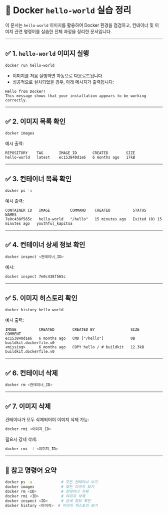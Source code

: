 # 🐳 Docker `hello-world` 실습 정리

이 문서는 `hello-world` 이미지를 활용하여 Docker 환경을 점검하고, 컨테이너 및 이미지 관련 명령어를 실습한 전체 과정을 정리한 문서입니다.

---

## ✅ 1. `hello-world` 이미지 실행

```bash
docker run hello-world
```

- 이미지를 처음 실행하면 자동으로 다운로드됩니다.
- 성공적으로 설치되었을 경우, 아래 메시지가 출력됩니다:

```
Hello from Docker!
This message shows that your installation appears to be working correctly.
```

---

## ✅ 2. 이미지 목록 확인

```bash
docker images
```

예시 출력:

```
REPOSITORY    TAG       IMAGE ID       CREATED        SIZE
hello-world   latest    ec153840d1e6   6 months ago   17kB
```

---

## ✅ 3. 컨테이너 목록 확인

```bash
docker ps -a
```

예시 출력:

```
CONTAINER ID   IMAGE         COMMAND    CREATED          STATUS                      NAMES
7e0c438f565c   hello-world   "/hello"   15 minutes ago   Exited (0) 15 minutes ago   youthful_kapitsa
```

---

## ✅ 4. 컨테이너 상세 정보 확인

```bash
docker inspect <컨테이너_ID>
```

예시:

```bash
docker inspect 7e0c438f565c
```

---

## ✅ 5. 이미지 히스토리 확인

```bash
docker history hello-world
```

예시 출력:

```
IMAGE          CREATED        CREATED BY                SIZE      COMMENT
ec153840d1e6   6 months ago   CMD ["/hello"]            0B        buildkit.dockerfile.v0
<missing>      6 months ago   COPY hello / # buildkit   12.3kB    buildkit.dockerfile.v0
```

---

## ✅ 6. 컨테이너 삭제

```bash
docker rm <컨테이너_ID>
```

---

## ✅ 7. 이미지 삭제

컨테이너가 모두 삭제되어야 이미지 삭제 가능:

```bash
docker rmi <이미지_ID>
```

필요시 강제 삭제:

```bash
docker rmi -f <이미지_ID>
```

---

## 🔁 참고 명령어 요약

```bash
docker ps -a             # 모든 컨테이너 보기
docker images            # 모든 이미지 보기
docker rm <ID>           # 컨테이너 삭제
docker rmi <ID>          # 이미지 삭제
docker inspect <ID>      # 상세 정보 확인
docker history <이미지>  # 이미지 히스토리 보기
```

